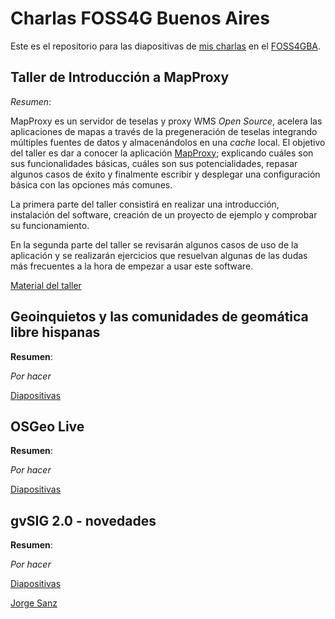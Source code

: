 Charlas FOSS4G Buenos Aires
========================================

Este es el repositorio para las diapositivas de 
[mis charlas](http://jsanz.github.com/slides-201204-foss4gba/)
en el [FOSS4GBA](http://www.foss4g.org.ar/).


Taller de Introducción a MapProxy
---------------------------------

*Resumen*:

MapProxy es un servidor de teselas y proxy WMS *Open Source*, acelera las aplicaciones de mapas a través de la pregeneración de teselas integrando múltiples fuentes de datos y almacenándolos en una *cache* local. El objetivo del taller es dar a conocer la aplicación [MapProxy](http://mapproxy.org); explicando cuáles son sus funcionalidades básicas, cuáles son sus potencialidades, repasar algunos casos de éxito y finalmente escribir y desplegar una configuración básica con las opciones más comunes.

La primera parte del taller consistirá en realizar una introducción, instalación del software, creación de un proyecto de ejemplo y comprobar su funcionamiento.

En la segunda parte del taller se revisarán algunos casos de uso de la aplicación y se realizarán ejercicios que resuelvan algunas de las dudas más frecuentes a la hora de empezar a usar este software.

[Material del taller](https://mapproxy-workshop.readthedocs.org/en/latest/)


Geoinquietos y las comunidades de geomática libre hispanas
--------------------------------------------------------------


**Resumen**:

*Por hacer*

[Diapositivas](http://jsanz.github.com/slides-201204-foss4gba/geoinquietos/)


OSGeo Live
---------------------------------

**Resumen**:

*Por hacer*

[Diapositivas](http://jsanz.github.com/slides-201204-foss4gba/osgeo-live/)


gvSIG 2.0 - novedades
---------------------------------

**Resumen**:

*Por hacer*

[Diapositivas](http://jsanz.github.com/slides-201204-foss4gba/gvsig2/)


[Jorge Sanz](http://jorgesanz.net)
